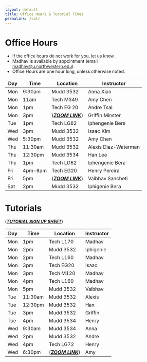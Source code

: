 ```yaml
---
layout: default
title: Office Hours & Tutorial Times
permalink: /cal/
---
```


# Office Hours

- If the office hours do not work for you, let us know.
- Madhav is available by appointment (email madhav@u.northwestern.edu).
- Office Hours are one hour long, unless otherwise noted.

|Day|Time| Location|Instructor| 
|---|----|---------|----------|
|Mon|9:30am|Mudd 3532|Anna Xiao|
|Mon|11am|Tech M349|Amy Chen|
|Mon|1pm|Tech EG 20|Andre Tsai|
|Mon|3pm|(_[**ZOOM LINK**](https://northwestern.zoom.us/j/93511677678)_)|Griffin Minster|
|Tue|1pm|Tech LG62|Iphengenie Bera|
|Wed|3pm|Mudd 3532|Isaac Kim|
|Wed|5:30pm|Mudd 3532|Amy Chen|
|Thu|11:30am|Mudd 3532|Alexis Diaz-Waterman|
|Thu|12:30pm|Mudd 3534|Han Lee|
|Thu|1pm|Tech LG62|Iphengenie Bera|
|Fri|4pm-6pm|Tech EG20|Henry Pereira|
|Fri|5pm|(_[**ZOOM LINK**](https://northwestern.zoom.us/j/95399738499)_)|Vaibhav Sancheti|
|Sat|2pm|Mudd 3532|Iphigenie Bera|

# Tutorials

([**_TUTORIAL SIGN UP SHEET_**](https://docs.google.com/spreadsheets/d/1e4Z4iGUMO6U131H0d5I2NbxN1acSsYo33csIX1PJLOQ/edit#gid=0))

|Day|Time|Location|Instructor|
|---|----|--------|----------|
|Mon|1pm|Tech L170|Madhav|
|Mon|2pm|Mudd 3532|Iphigenie|
|Mon|2pm|Tech L160|Madhav|
|Mon|3pm|Tech EG20|Isaac|
|Mon|3pm|Tech M120|Madhav|
|Mon|4pm|Tech L160|Madhav|
|Mon|5pm|Mudd 3532|Vaibhav|
|Tue|11:30am|Mudd 3532|Alexis|
|Tue|12:30pm|Mudd 3532|Han|
|Tue|3pm|Mudd 3532|Griffin|
|Tue|4pm|Mudd 3534|Henry|
|Wed|9:30am|Mudd 3534|Anna|
|Wed|2pm|Mudd 3532|Andre|
|Wed|4pm|Tech LG72|Henry|
|Wed|6:30pm|(_[**ZOOM LINK**](https://northwestern.zoom.us/j/95156556095)_)| Amy     |
